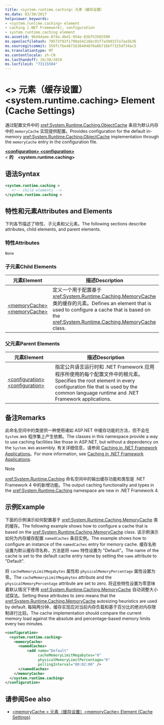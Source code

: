 ```yaml
---
title: <system.runtime.caching> 元素（缓存设置）
ms.date: 03/30/2017
helpviewer_keywords:
- <system.runtime.caching> element
- caching [.NET Framework], configuration
- system.runtime.caching element
ms.assetid: 9b44daee-874a-4bd1-954e-83bf53565590
ms.openlocfilehash: 70573f92f1799a54116bc91f7a39d157a7ae5b36
ms.sourcegitcommit: 559fcfbe4871636494870a8b716bf7325df34ac5
ms.translationtype: MT
ms.contentlocale: zh-CN
ms.lasthandoff: 10/30/2019
ms.locfileid: "73115504"
---
```

# <a name="systemruntimecaching-element-cache-settings"></a><span data-ttu-id="fdad4-102">\<> 元素（缓存设置）</span><span class="sxs-lookup"><span data-stu-id="fdad4-102">\<system.runtime.caching> Element (Cache Settings)</span></span>

<span data-ttu-id="fdad4-103">通过配置文件中的 <xref:System.Runtime.Caching.ObjectCache> 条目为默认内存中的 `memoryCache` 实现提供配置。</span><span class="sxs-lookup"><span data-stu-id="fdad4-103">Provides configuration for the default in-memory <xref:System.Runtime.Caching.ObjectCache> implementation through the `memoryCache` entry in the configuration file.</span></span>  
  
<span data-ttu-id="fdad4-104">[ **\<configuration>** ](../configuration-element.md)</span><span class="sxs-lookup"><span data-stu-id="fdad4-104">[**\<configuration>**](../configuration-element.md)</span></span>\
<span data-ttu-id="fdad4-105">\<&nbsp;**的 &nbsp;**</span><span class="sxs-lookup"><span data-stu-id="fdad4-105">&nbsp;&nbsp;**\<system.runtime.caching>**</span></span>  
  
## <a name="syntax"></a><span data-ttu-id="fdad4-106">语法</span><span class="sxs-lookup"><span data-stu-id="fdad4-106">Syntax</span></span>  
  
```xml  
<system.runtime.caching >  
   <!-- child elements -->  
</system.runtime.caching >  
```  
  
## <a name="attributes-and-elements"></a><span data-ttu-id="fdad4-107">特性和元素</span><span class="sxs-lookup"><span data-stu-id="fdad4-107">Attributes and Elements</span></span>

<span data-ttu-id="fdad4-108">下列各节描述了特性、子元素和父元素。</span><span class="sxs-lookup"><span data-stu-id="fdad4-108">The following sections describe attributes, child elements, and parent elements.</span></span>  
  
### <a name="attributes"></a><span data-ttu-id="fdad4-109">特性</span><span class="sxs-lookup"><span data-stu-id="fdad4-109">Attributes</span></span>

`None`  

### <a name="child-elements"></a><span data-ttu-id="fdad4-110">子元素</span><span class="sxs-lookup"><span data-stu-id="fdad4-110">Child Elements</span></span>

|<span data-ttu-id="fdad4-111">元素</span><span class="sxs-lookup"><span data-stu-id="fdad4-111">Element</span></span>|<span data-ttu-id="fdad4-112">描述</span><span class="sxs-lookup"><span data-stu-id="fdad4-112">Description</span></span>|  
|-------------|-----------------|  
|[<span data-ttu-id="fdad4-113">\<memoryCache></span><span class="sxs-lookup"><span data-stu-id="fdad4-113">\<memoryCache></span></span>](memorycache-element-cache-settings.md)|<span data-ttu-id="fdad4-114">定义一个用于配置基于 <xref:System.Runtime.Caching.MemoryCache> 类的缓存的元素。</span><span class="sxs-lookup"><span data-stu-id="fdad4-114">Defines an element that is used to configure a cache that is based on the <xref:System.Runtime.Caching.MemoryCache> class.</span></span>|  
  
### <a name="parent-elements"></a><span data-ttu-id="fdad4-115">父元素</span><span class="sxs-lookup"><span data-stu-id="fdad4-115">Parent Elements</span></span>  
  
|<span data-ttu-id="fdad4-116">元素</span><span class="sxs-lookup"><span data-stu-id="fdad4-116">Element</span></span>|<span data-ttu-id="fdad4-117">描述</span><span class="sxs-lookup"><span data-stu-id="fdad4-117">Description</span></span>|  
|-------------|-----------------|  
|[<span data-ttu-id="fdad4-118">\<configuration></span><span class="sxs-lookup"><span data-stu-id="fdad4-118">\<configuration></span></span>](../configuration-element.md)|<span data-ttu-id="fdad4-119">指定公共语言运行时和 .NET Framework 应用程序所使用的每个配置文件中的根元素。</span><span class="sxs-lookup"><span data-stu-id="fdad4-119">Specifies the root element in every configuration file that is used by the common language runtime and .NET Framework applications.</span></span>|  
  
## <a name="remarks"></a><span data-ttu-id="fdad4-120">备注</span><span class="sxs-lookup"><span data-stu-id="fdad4-120">Remarks</span></span>

<span data-ttu-id="fdad4-121">此命名空间中的类提供一种使用诸如 ASP.NET 中缓存功能的方法，但不会在 `System.Web` 程序集上产生依赖。</span><span class="sxs-lookup"><span data-stu-id="fdad4-121">The classes in this namespace provide a way to use caching facilities like those in ASP.NET, but without a dependency on the `System.Web` assembly.</span></span> <span data-ttu-id="fdad4-122">有关详细信息，请参阅 [Caching in .NET Framework Applications](../../../performance/caching-in-net-framework-applications.md)。</span><span class="sxs-lookup"><span data-stu-id="fdad4-122">For more information, see [Caching in .NET Framework Applications](../../../performance/caching-in-net-framework-applications.md).</span></span>  
  
> [!NOTE]
> <span data-ttu-id="fdad4-123"><xref:System.Runtime.Caching> 命名空间中的输出缓存功能和类型是 .NET Framework 4 中的新增功能。</span><span class="sxs-lookup"><span data-stu-id="fdad4-123">The output caching functionality and types in the <xref:System.Runtime.Caching> namespace are new in .NET Framework 4.</span></span>  
  
## <a name="example"></a><span data-ttu-id="fdad4-124">示例</span><span class="sxs-lookup"><span data-stu-id="fdad4-124">Example</span></span>

<span data-ttu-id="fdad4-125">下面的示例演示如何配置基于 <xref:System.Runtime.Caching.MemoryCache> 类的缓存。</span><span class="sxs-lookup"><span data-stu-id="fdad4-125">The following example shows how to configure a cache that is based on the <xref:System.Runtime.Caching.MemoryCache> class.</span></span> <span data-ttu-id="fdad4-126">该示例演示如何为内存缓存配置 `namedCaches` 条目实例。</span><span class="sxs-lookup"><span data-stu-id="fdad4-126">The example shows how to configure an instance of the `namedCaches` entry for memory cache.</span></span> <span data-ttu-id="fdad4-127">缓存名称设置为默认缓存项名称，方法是将 `name` 特性设置为 "Default"。</span><span class="sxs-lookup"><span data-stu-id="fdad4-127">The name of the cache is set to the default cache entry name by setting the `name` attribute to "Default".</span></span>  
  
<span data-ttu-id="fdad4-128">将 `cacheMemoryLimitMegabytes` 属性和 `physicalMemoryPercentage` 属性设置为零。</span><span class="sxs-lookup"><span data-stu-id="fdad4-128">The `cacheMemoryLimitMegabytes` attribute and the `physicalMemoryPercentage` attribute are set to zero.</span></span> <span data-ttu-id="fdad4-129">将这些特性设置为零意味着默认情况下使用 <xref:System.Runtime.Caching.MemoryCache> 自动调整大小试探法。</span><span class="sxs-lookup"><span data-stu-id="fdad4-129">Setting these attributes to zero means that the <xref:System.Runtime.Caching.MemoryCache> autosizing heuristics are used by default.</span></span> <span data-ttu-id="fdad4-130">每隔两分钟，缓存实现应对当前内存负载和基于百分比的绝对内存限制进行比较。</span><span class="sxs-lookup"><span data-stu-id="fdad4-130">The cache implementation should compare the current memory load against the absolute and percentage-based memory limits every two minutes.</span></span>  
  
```xml  
<configuration>  
  <system.runtime.caching>  
    <memoryCache>  
      <namedCaches>  
          <add name="Default"   
               cacheMemoryLimitMegabytes="0"   
               physicalMemoryLimitPercentage="0"  
               pollingInterval="00:02:00" />  
      </namedCaches>  
    </memoryCache>  
  </system.runtime.caching>  
</configuration>  
```  
  
## <a name="see-also"></a><span data-ttu-id="fdad4-131">请参阅</span><span class="sxs-lookup"><span data-stu-id="fdad4-131">See also</span></span>

- [<span data-ttu-id="fdad4-132">\<memoryCache > 元素（缓存设置）</span><span class="sxs-lookup"><span data-stu-id="fdad4-132">\<memoryCache> Element (Cache Settings)</span></span>](memorycache-element-cache-settings.md)
